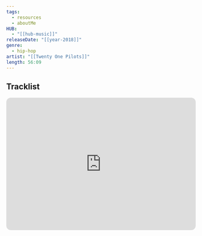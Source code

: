 ```yaml
---
tags:
  - resources
  - aboutMe
HUB:
  - "[[hub-music]]"
releaseDate: "[[year-2018]]"
genre:
  - hip-hop
artist: "[[Twenty One Pilots]]"
length: 56:09
---
```

## Tracklist

<iframe style="border-radius:12px" src="https://open.spotify.com/embed/album/621cXqrTSSJi1WqDMSLmbL?utm_source=generator" width="100%" height="352" frameBorder="0" allowfullscreen="" allow="autoplay; clipboard-write; encrypted-media; fullscreen; picture-in-picture" loading="lazy"></iframe>